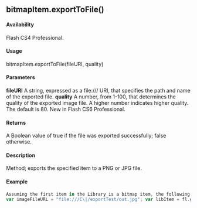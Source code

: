 ## bitmapItem.exportToFile()

#### Availability

Flash CS4 Professional.

#### Usage

bitmapItem.exportToFile(fileURI, quality)

#### Parameters

**fileURI** A string, expressed as a file:/// URI, that specifies the path and name of the exported file.
**quality** A number, from 1-100, that determines the quality of the exported image file. A higher number indicates higher quality. The default is 80. New in Flash CS6 Professional.

#### Returns

A Boolean value of true if the file was exported successfully; false otherwise.

#### Description

Method; exports the specified item to a PNG or JPG file.

#### Example

```javascript
Assuming the first item in the Library is a bitmap item, the following code exports it as a JPG file:
var imageFileURL = "file:///C\|/exportTest/out.jpg"; var libItem = fl.getDocumentDOM().library.items\[0\]; libItem.exportToFile(imageFileURL);

```